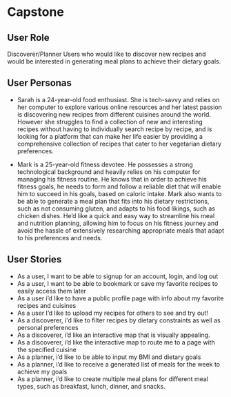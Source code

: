 # Capstone

## User Role
Discoverer/Planner
Users who would like to discover new recipes and would be interested in generating meal plans to achieve their dietary goals.

 ## User Personas
- Sarah is a 24-year-old food enthusiast. She is tech-savvy and relies on her computer to explore various online resources and her latest passion is discovering new recipes from different cuisines around the world. However she struggles to find a collection of new and interesting recipes without having to individually search recipe by recipe, and is looking for a platform that can make her life easier by providing a comprehensive collection of recipes that cater to her vegetarian dietary preferences. 

- Mark is a 25-year-old fitness devotee. He possesses a strong technological background and heavily relies on his computer for managing his fitness routine. He knows that in order to achieve his fitness goals, he needs to form and follow a reliable diet that will enable him to succeed in his goals, based on caloric intake. Mark also wants to be able to generate a meal plan that fits into his dietary restrictions, such as not consuming gluten, and adapts to his food likings, such as chicken dishes. He’d like a quick and easy way to streamline his meal and nutrition planning, allowing him to focus on his fitness journey and avoid the hassle of extensively researching appropriate meals that adapt to his preferences and needs.

## User Stories
- As a user, I want to be able to signup for an account, login, and log out
- As a user, I want to be able to bookmark or save my favorite recipes to easily access them later
- As a user i’d like to have a public profile page with info about my favorite recipes and cuisines
- As a user I’d like to upload my recipes for others to see and try out!
- As a discoverer, i'd like to filter recipes by dietary constraints as well as personal preferences
- As a discoverer, i’d like an interactive map that is visually appealing.
- As a discoverer, i’d like the interactive map to route me to a page with the specified cuisine
- As a planner, i’d like to be able to input my BMI and dietary goals
- As a planner, i’d like to receive a generated list of meals for the week to achieve my goals
- As a planner, i’d like to create multiple meal plans for different meal types, such as breakfast, lunch, dinner, and snacks. 
